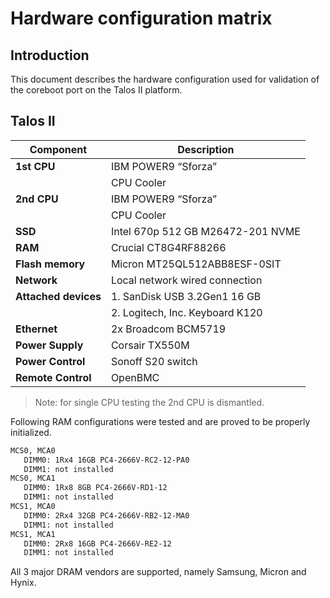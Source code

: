 # Hardware configuration matrix

## Introduction

This document describes the hardware configuration used for validation of the
coreboot port on the Talos II platform.

## Talos II

| Component                      | Description                                                   |
|--------------------------------|---------------------------------------------------------------|
| **1st CPU**                    | IBM POWER9 “Sforza”                                           |
|                                | CPU Cooler                                                    |
| **2nd CPU**                    | IBM POWER9 “Sforza”                                           |
|                                | CPU Cooler                                                    |
| **SSD**                        | Intel 670p 512 GB M26472-201 NVME                             |
| **RAM**                        | Crucial CT8G4RF88266                                          |
| **Flash memory**               | Micron MT25QL512ABB8ESF-0SIT                                  |
| **Network**                    | Local network wired connection                                |
| **Attached devices**           | 1. SanDisk USB 3.2Gen1 16 GB                                  |
|                                | 2. Logitech, Inc. Keyboard K120                               |
| **Ethernet**                   | 2x Broadcom BCM5719                                           |
| **Power Supply**               | Corsair TX550M                                                |
| **Power Control**              | Sonoff S20 switch                                             |
| **Remote Control**             | OpenBMC                                                       |

> Note: for single CPU testing the 2nd CPU is dismantled.

Following RAM configurations were tested and are proved to be properly
initialized.

```bash
MCS0, MCA0
   DIMM0: 1Rx4 16GB PC4-2666V-RC2-12-PA0
   DIMM1: not installed
MCS0, MCA1
   DIMM0: 1Rx8 8GB PC4-2666V-RD1-12
   DIMM1: not installed
MCS1, MCA0
   DIMM0: 2Rx4 32GB PC4-2666V-RB2-12-MA0
   DIMM1: not installed
MCS1, MCA1
   DIMM0: 2Rx8 16GB PC4-2666V-RE2-12
   DIMM1: not installed
```

All 3 major DRAM vendors are supported, namely Samsung, Micron and Hynix.
